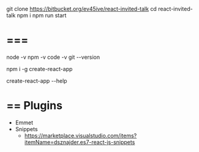git clone https://bitbucket.org/ev45ive/react-invited-talk
cd react-invited-talk
npm i
npm run start

# ===

node -v
npm -v 
code -v 
git --version

npm i -g create-react-app

create-react-app --help


# == Plugins
- Emmet
- Snippets
  - https://marketplace.visualstudio.com/items?itemName=dsznajder.es7-react-js-snippets